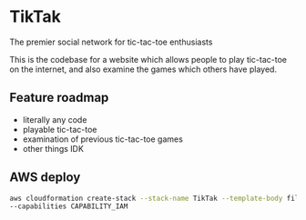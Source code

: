 # TikTak
The premier social network for tic-tac-toe enthusiasts


This is the codebase for a website which allows people to play tic-tac-toe on the internet, 
and also examine the games which others have played.


## Feature roadmap
- literally any code
- playable tic-tac-toe
- examination of previous tic-tac-toe games
- other things IDK

## AWS deploy

```bash
aws cloudformation create-stack --stack-name TikTak --template-body file://tiktak.yaml 
--capabilities CAPABILITY_IAM
```
